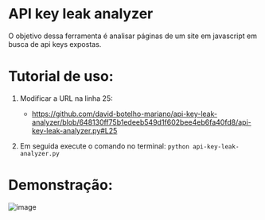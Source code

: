 # API key leak analyzer

O objetivo dessa ferramenta é analisar páginas de um site em javascript em busca de api keys expostas.

# Tutorial de uso:
1) Modificar a URL na linha 25:
   - https://github.com/david-botelho-mariano/api-key-leak-analyzer/blob/648130ff75b1edeeb549d1f602bee4eb6fa40fd8/api-key-leak-analyzer.py#L25

2) Em seguida execute o comando no terminal: `python api-key-leak-analyzer.py`

# Demonstração:

![image](https://user-images.githubusercontent.com/48680041/225979568-adf49841-ddc7-447e-917f-7a2e37f6c90c.png)
